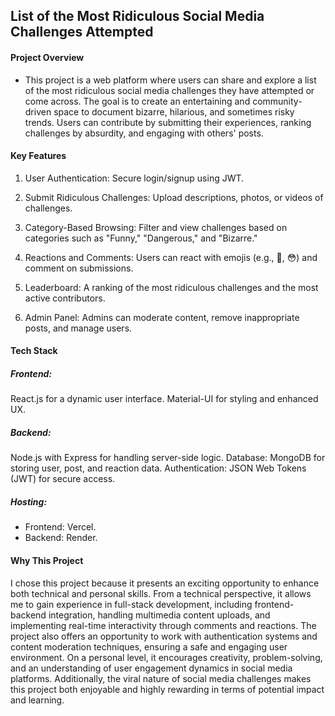 ## List of the Most Ridiculous Social Media Challenges Attempted

#### Project Overview
- This project is a web platform where users can share and explore a list of the most ridiculous social media challenges they have attempted or come across. The goal is to create an entertaining and community-driven space to document bizarre, hilarious, and sometimes risky trends. Users can contribute by submitting their experiences, ranking challenges by absurdity, and engaging with others' posts.

#### Key Features

1. User Authentication:
Secure login/signup using JWT.

1. Submit Ridiculous Challenges:
Upload descriptions, photos, or videos of challenges.

1. Category-Based Browsing:
Filter and view challenges based on categories such as "Funny," "Dangerous," and "Bizarre."

1. Reactions and Comments:
Users can react with emojis (e.g., 🤣, 😳) and comment on submissions.

1. Leaderboard:
A ranking of the most ridiculous challenges and the most active contributors.

1. Admin Panel:
Admins can moderate content, remove inappropriate posts, and manage users.

#### Tech Stack

##### Frontend:
React.js for a dynamic user interface.
Material-UI for styling and enhanced UX.

##### Backend:
Node.js with Express for handling server-side logic.
Database: MongoDB for storing user, post, and reaction data.
Authentication: JSON Web Tokens (JWT) for secure access.

##### Hosting:
- Frontend: Vercel.
- Backend: Render.

#### Why This Project
I chose this project because it presents an exciting opportunity to enhance both technical and personal skills. From a technical perspective, it allows me to gain experience in full-stack development, including frontend-backend integration, handling multimedia content uploads, and implementing real-time interactivity through comments and reactions. The project also offers an opportunity to work with authentication systems and content moderation techniques, ensuring a safe and engaging user environment. On a personal level, it encourages creativity, problem-solving, and an understanding of user engagement dynamics in social media platforms. Additionally, the viral nature of social media challenges makes this project both enjoyable and highly rewarding in terms of potential impact and learning.


